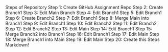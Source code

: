 Steps of Repository
Step 1: Create GitHub Assignment Repo
Step 2: Create Branch1
Step 3: Edit Main Branch
Step 4: Edit Branch1
Step 5: Edit Branch1
Step 6: Create Branch2
Step 7: Edit Branch1
Step 8: Merge Main into Branch1
Step 9: Edit Branch1
Step 10: Edit Branch2
Step 11: Edit Branch2
Step 12: Edit Branch2
Step 13: Edit Main
Step 14: Edit Branch1
Step 15: Merge Branch2 into Branch1
Step 16: Edit Branch1
Step 17: Edit Main
Step 18: Merge Branch1 into Main
Step 19: Edit Main
Step 20: Create this Steps Markdown!